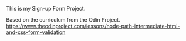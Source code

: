 This is my Sign-up Form Project.

Based on the curriculum from the Odin Project. https://www.theodinproject.com/lessons/node-path-intermediate-html-and-css-form-validation
